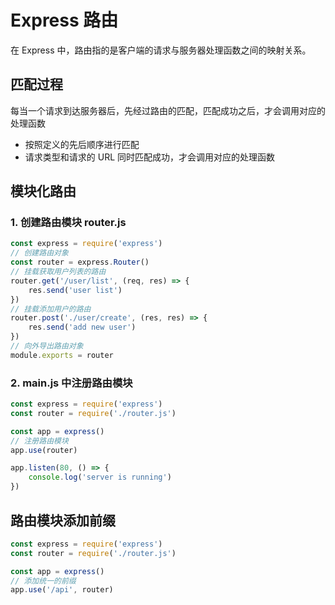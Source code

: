 # Express 路由

在 Express 中，路由指的是客户端的请求与服务器处理函数之间的映射关系。

## 匹配过程

每当一个请求到达服务器后，先经过路由的匹配，匹配成功之后，才会调用对应的处理函数

-   按照定义的先后顺序进行匹配
-   请求类型和请求的 URL 同时匹配成功，才会调用对应的处理函数

## 模块化路由

### 1. 创建路由模块 router.js

```js
const express = require('express')
// 创建路由对象
const router = express.Router()
// 挂载获取用户列表的路由
router.get('/user/list', (req, res) => {
	res.send('user list')
})
// 挂载添加用户的路由
router.post('./user/create', (res, res) => {
	res.send('add new user')
})
// 向外导出路由对象
module.exports = router
```

### 2. main.js 中注册路由模块

```js
const express = require('express')
const router = require('./router.js')

const app = express()
// 注册路由模块
app.use(router)

app.listen(80, () => {
	console.log('server is running')
})
```

## 路由模块添加前缀

```js
const express = require('express')
const router = require('./router.js')

const app = express()
// 添加统一的前缀
app.use('/api', router)
```
